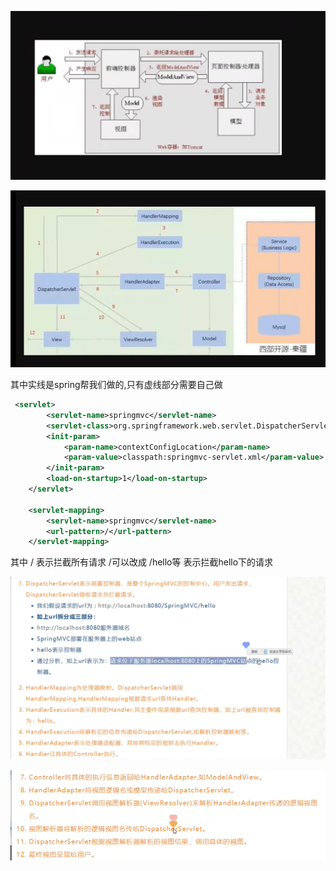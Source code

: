 ![img.png](img/img.png)

![img_1.png](img/img_1.png)

其中实线是spring帮我们做的,只有虚线部分需要自己做


```xml
 <servlet>
        <servlet-name>springmvc</servlet-name>
        <servlet-class>org.springframework.web.servlet.DispatcherServlet</servlet-class>
        <init-param>
            <param-name>contextConfigLocation</param-name>
            <param-value>classpath:springmvc-servlet.xml</param-value>
        </init-param>
        <load-on-startup>1</load-on-startup>
    </servlet>
    
    <servlet-mapping>
        <servlet-name>springmvc</servlet-name>
        <url-pattern>/</url-pattern>
    </servlet-mapping>
```
其中  <url-pattern>/</url-pattern> 表示拦截所有请求
/可以改成 /hello等 表示拦截hello下的请求

![img_2.png](img/img_2.png)

![img_3.png](img/img_3.png)